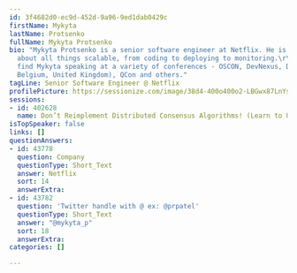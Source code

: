 ```yaml
---
id: 3f4682d0-ec9d-452d-9a96-9ed1dab0429c
firstName: Mykyta
lastName: Protsenko
fullName: Mykyta Protsenko
bio: "Mykyta Protsenko is a senior software engineer at Netflix. He is passionate
  about all things scalable, from coding to deploying to monitoring.\r\n\r\nYou can
  find Mykyta speaking at a variety of conferences - OSCON, DevNexus, Devoxx (Ukraine,
  Belgium, United Kingdom), QCon and others."
tagLine: Senior Software Engineer @ Netflix
profilePicture: https://sessionize.com/image/38d4-400o400o2-LBGwx87LnYsqfp91ML1bt8.jpg
sessions:
- id: 402628
  name: Don’t Reimplement Distributed Consensus Algorithms! (Learn to Use Them Instead)
isTopSpeaker: false
links: []
questionAnswers:
- id: 43778
  question: Company
  questionType: Short_Text
  answer: Netflix
  sort: 14
  answerExtra: 
- id: 43782
  question: 'Twitter handle with @ ex: @prpatel'
  questionType: Short_Text
  answer: "@mykyta_p"
  sort: 18
  answerExtra: 
categories: []

---
```

